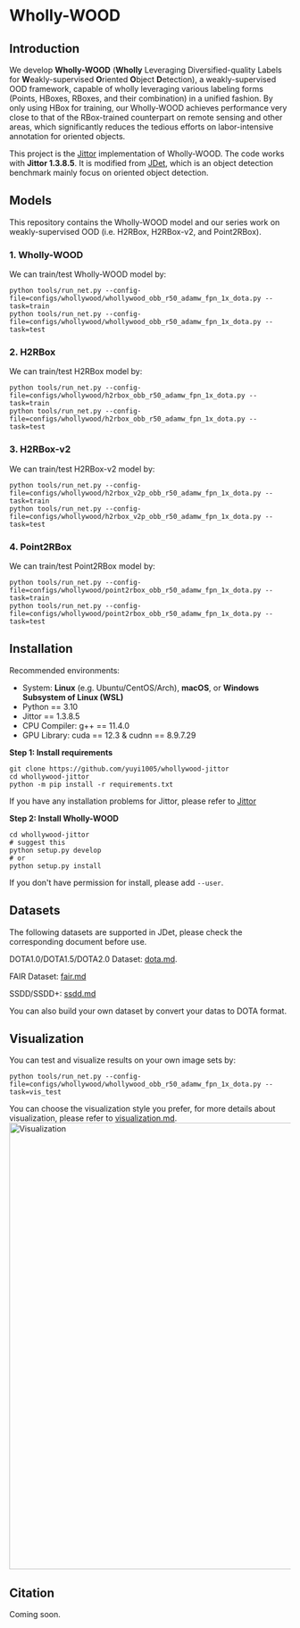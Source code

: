 # Wholly-WOOD
## Introduction
We develop **Wholly-WOOD** (**Wholly** Leveraging Diversified-quality Labels for **W**eakly-supervised **O**riented **O**bject **D**etection), a weakly-supervised OOD framework, capable of wholly leveraging various labeling forms (Points, HBoxes, RBoxes, and their combination) in a unified fashion. By only using HBox for training, our Wholly-WOOD achieves performance very close to that of the RBox-trained counterpart on remote sensing and other areas, which significantly reduces the tedious efforts on labor-intensive annotation for oriented objects.

This project is the [Jittor](https://github.com/Jittor/jittor) implementation of Wholly-WOOD. The code works with **Jittor 1.3.8.5**. It is modified from [JDet](https://github.com/Jittor/JDet), which is an object detection benchmark mainly focus on oriented object detection.

## Models
This repository contains the Wholly-WOOD model and our series work on weakly-supervised OOD (i.e. H2RBox, H2RBox-v2, and Point2RBox).

### 1. Wholly-WOOD
We can train/test Wholly-WOOD model by:
```shell
python tools/run_net.py --config-file=configs/whollywood/whollywood_obb_r50_adamw_fpn_1x_dota.py --task=train
python tools/run_net.py --config-file=configs/whollywood/whollywood_obb_r50_adamw_fpn_1x_dota.py --task=test
```

### 2. H2RBox
We can train/test H2RBox model by:
```shell
python tools/run_net.py --config-file=configs/whollywood/h2rbox_obb_r50_adamw_fpn_1x_dota.py --task=train
python tools/run_net.py --config-file=configs/whollywood/h2rbox_obb_r50_adamw_fpn_1x_dota.py --task=test
```

### 3. H2RBox-v2
We can train/test H2RBox-v2 model by:
```shell
python tools/run_net.py --config-file=configs/whollywood/h2rbox_v2p_obb_r50_adamw_fpn_1x_dota.py --task=train
python tools/run_net.py --config-file=configs/whollywood/h2rbox_v2p_obb_r50_adamw_fpn_1x_dota.py --task=test
```

### 4. Point2RBox
We can train/test Point2RBox model by:
```shell
python tools/run_net.py --config-file=configs/whollywood/point2rbox_obb_r50_adamw_fpn_1x_dota.py --task=train
python tools/run_net.py --config-file=configs/whollywood/point2rbox_obb_r50_adamw_fpn_1x_dota.py --task=test
```

## Installation
Recommended environments:

* System: **Linux** (e.g. Ubuntu/CentOS/Arch), **macOS**, or **Windows Subsystem of Linux (WSL)**
* Python == 3.10
* Jittor == 1.3.8.5
* CPU Compiler: g++ == 11.4.0
* GPU Library: cuda == 12.3 & cudnn == 8.9.7.29

**Step 1: Install requirements**
```shell
git clone https://github.com/yuyi1005/whollywood-jittor
cd whollywood-jittor
python -m pip install -r requirements.txt
```
If you have any installation problems for Jittor, please refer to [Jittor](https://github.com/Jittor/jittor)

**Step 2: Install Wholly-WOOD**
 
```shell
cd whollywood-jittor
# suggest this 
python setup.py develop
# or
python setup.py install
```
If you don't have permission for install, please add ```--user```.

## Datasets
The following datasets are supported in JDet, please check the corresponding document before use. 

DOTA1.0/DOTA1.5/DOTA2.0 Dataset: [dota.md](docs/dota.md).

FAIR Dataset: [fair.md](docs/fair.md)

SSDD/SSDD+: [ssdd.md](docs/ssdd.md)

You can also build your own dataset by convert your datas to DOTA format.

## Visualization
You can test and visualize results on your own image sets by:
```shell
python tools/run_net.py --config-file=configs/whollywood/whollywood_obb_r50_adamw_fpn_1x_dota.py --task=vis_test
```
You can choose the visualization style you prefer, for more details about visualization, please refer to [visualization.md](docs/visualization.md).
<img src="https://github.com/Jittor/JDet/blob/visualization/docs/images/vis2.jpg?raw=true" alt="Visualization" width="800"/>

## Citation
Coming soon.
